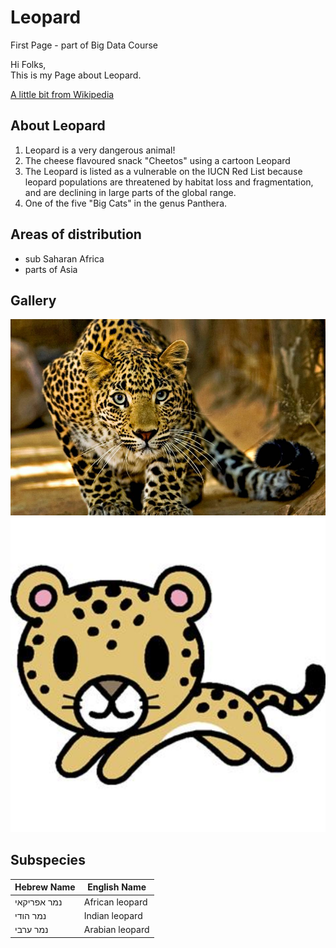 # Leopard
First Page - part of Big Data Course

Hi Folks,  
This is my Page about Leopard.

[A little bit from Wikipedia](https://en.wikipedia.org/wiki/Leopard)

## About Leopard
1. Leopard is a very dangerous animal!
2. The cheese flavoured snack "Cheetos" using a cartoon Leopard
3. The Leopard is listed as a vulnerable on the IUCN Red List because leopard populations are threatened by habitat loss and fragmentation, and are declining in large parts of the global range.
4. One of the five "Big Cats" in the genus Panthera.
## Areas of distribution
- sub Saharan Africa
- parts of Asia

## Gallery
![Leopard in the wild](EX1/images/leopard.jpg)  
![Leopard cartoon](EX1/images/Leopard%20Cartoon.png)

## Subspecies  
Hebrew Name | English Name
------------|--------------
נמר אפריקאי | African leopard
נמר הודי | Indian leopard
נמר ערבי | Arabian leopard
